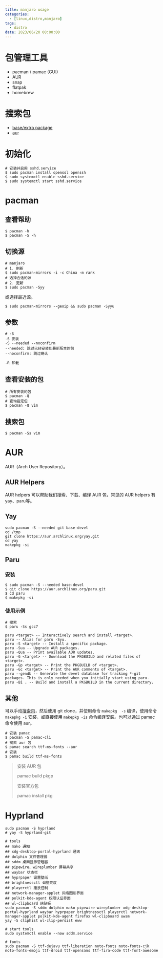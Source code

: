 ```yaml
---
title: manjaro usage
categories: 
  - [linux,distro,manjaro]
tags:
  - distro
date: 2023/06/20 00:00:00
---
```


# 包管理工具

- pacman / pamac (GUI)
- AUR
- snap
- flatpak
- homebrew

# 搜索包

- [base/extra package](https://archlinux.org/packages/)
- [aur](https://aur.archlinux.org/packages)

# 初始化

```shell
# 安装并启用 sshd.service
$ sudo pacman install openssl openssh
$ sudo systemctl enable sshd.service
$ sudo systemctl start sshd.service
```

# pacman

## 查看帮助

```shell
$ pacman -h
$ pacman -S -h
```

## 切换源

```shell
# manjaro
# 1. 刷新
$ sudo pacman-mirrors -i -c China -m rank
# 选择合适的源
# 2. 更新
$ sudo pacman -Syy
```

或选择最近源。

```shell
$ sudo pacman-mirrors --geoip && sudo pacman -Syyu
```

## 参数

```shell
# -S
-S 安装
-S --needed --noconfirm
--needed: 跳过已经安装到最新版本的包
--noconfirm: 跳过确认

-R 卸载
```

## 查看安装的包

```shell
# 所有安装的包
$ pacman -Q
# 查询指定包
$ pacman -Q vim
```

## 搜索包

```shell
$ pacman -Ss vim
```

# AUR

AUR（Arch User Repository）。

## AUR Helpers

AUR helpers 可以帮助我们搜索、下载、编译 AUR 包，常见的 AUR helpers 有 yay、paru等。

## Yay

```shell
sudo pacman -S --needed git base-devel
cd /tmp
git clone https://aur.archlinux.org/yay.git
cd yay
makepkg -si
```

## Paru

### 安装

```shell
$ sudo pacman -S --needed base-devel
$ git clone https://aur.archlinux.org/paru.git
$ cd paru
$ makepkg -si
```

### 使用示例

```shell
# 搜索
$ paru -Ss gcc7
```

```shell
paru <target> -- Interactively search and install <target>.
paru -- Alias for paru -Syu.
paru -S <target> -- Install a specific package.
paru -Sua -- Upgrade AUR packages.
paru -Qua -- Print available AUR updates.
paru -G <target> -- Download the PKGBUILD and related files of <target>.
paru -Gp <target> -- Print the PKGBUILD of <target>.
paru -Gc <target> -- Print the AUR comments of <target>.
paru --gendb -- Generate the devel database for tracking *-git packages. This is only needed when you initially start using paru.
paru -Bi . -- Build and install a PKGBUILD in the current directory.
```

## 其他

可以手动[搜索包](https://aur.archlinux.org/packages)，然后使用 git clone，并使用命令 `makepkg  -s` 编译，使用命令 `makepkg -i` 安装，或直接使用 `makepkg -is` 命令编译安装。也可以通过 pamac 命令使用 aur。 

```shell
# 安装 pamac
$ pacman -S pamac-cli
# 搜索 aur 包
$ pamac search ttf-ms-fonts --aur
# 安装
$ pamac build ttf-ms-fonts 
```

> 安装 AUR 包
>
> pamac build pkgp
>
> 安装官方包
>
> pamac install pkg 

# Hyprland

```shell
sudo pacman -S hyprland 
# yay -S hyprland-git

# tools
## mako 通知
## xdg-desktop-portal-hyprland 通讯
## dolphin 文件管理器
## sddm 桌面显示管理器
## pipewire、wireplumber 屏幕共享 
## waybar 状态栏
## hyprpaper 设置壁纸
## brightnessctl 调整亮度
## playerctl 播放控制
## network-manager-applet 网络图形界面
## polkit-kde-agent 权限认证界面
## wl-clipboard	粘贴板
sudo pacman -S sddm dolphin mako pipewire wireplumber xdg-desktop-portal-hyprland waybar hyprpaper brightnessctl playerctl network-manager-applet polkit-kde-agent firefox wl-clipboard	uwsm
yay -S cliphist wl-clip-persist eww

# start tools
sudo systemctl enable --now sddm.service

# fonts
sudo pacman -S ttf-dejavu ttf-liberation noto-fonts noto-fonts-cjk noto-fonts-emoji ttf-droid ttf-opensans ttf-fira-code ttf-font-awesome
```

